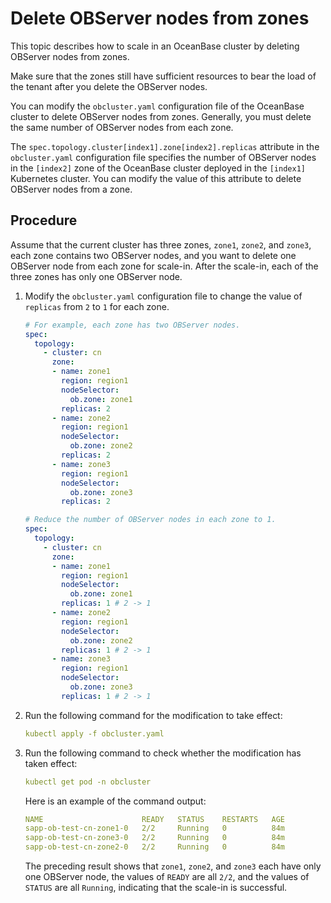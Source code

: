 # Delete OBServer nodes from zones

This topic describes how to scale in an OceanBase cluster by deleting OBServer nodes from zones.

Make sure that the zones still have sufficient resources to bear the load of the tenant after you delete the OBServer nodes.

You can modify the `obcluster.yaml` configuration file of the OceanBase cluster to delete OBServer nodes from zones. Generally, you must delete the same number of OBServer nodes from each zone.

The `spec.topology.cluster[index1].zone[index2].replicas` attribute in the `obcluster.yaml` configuration file specifies the number of OBServer nodes in the `[index2]` zone of the OceanBase cluster deployed in the `[index1]` Kubernetes cluster. You can modify the value of this attribute to delete OBServer nodes from a zone.

## Procedure

Assume that the current cluster has three zones, `zone1`, `zone2`, and `zone3`, each zone contains two OBServer nodes, and you want to delete one OBServer node from each zone for scale-in. After the scale-in, each of the three zones has only one OBServer node.

1. Modify the `obcluster.yaml` configuration file to change the value of `replicas` from `2` to `1` for each zone.

    ```yaml
    # For example, each zone has two OBServer nodes.
    spec:
      topology:
        - cluster: cn
          zone:
          - name: zone1
            region: region1
            nodeSelector:
              ob.zone: zone1
            replicas: 2
          - name: zone2
            region: region1
            nodeSelector:
              ob.zone: zone2
            replicas: 2
          - name: zone3
            region: region1
            nodeSelector:
              ob.zone: zone3
            replicas: 2

    # Reduce the number of OBServer nodes in each zone to 1.
    spec:
      topology:
        - cluster: cn
          zone:
          - name: zone1
            region: region1
            nodeSelector:
              ob.zone: zone1
            replicas: 1 # 2 -> 1
          - name: zone2
            region: region1
            nodeSelector:
              ob.zone: zone2
            replicas: 1 # 2 -> 1
          - name: zone3
            region: region1
            nodeSelector:
              ob.zone: zone3
            replicas: 1 # 2 -> 1
    ```

2. Run the following command for the modification to take effect:

    ```yaml
    kubectl apply -f obcluster.yaml
    ```

3. Run the following command to check whether the modification has taken effect:

    ```yaml
    kubectl get pod -n obcluster
    ```

    Here is an example of the command output:

    ```yaml
    NAME                      READY   STATUS    RESTARTS   AGE
    sapp-ob-test-cn-zone1-0   2/2     Running   0          84m
    sapp-ob-test-cn-zone3-0   2/2     Running   0          84m
    sapp-ob-test-cn-zone2-0   2/2     Running   0          84m
    ```

    The preceding result shows that `zone1`, `zone2`, and `zone3` each have only one OBServer node, the values of `READY` are all `2/2`, and the values of `STATUS` are all `Running`, indicating that the scale-in is successful.


